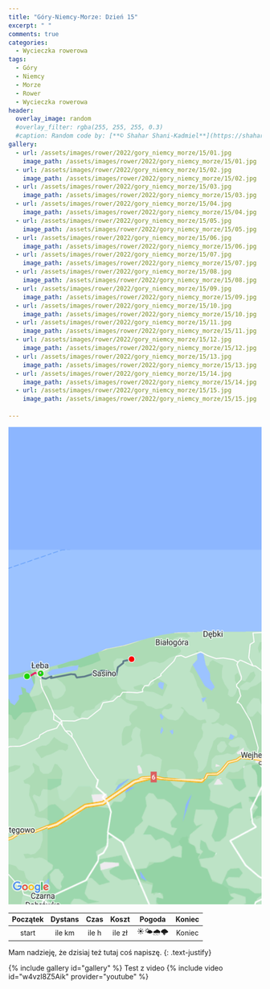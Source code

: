 ```yaml
---
title: "Góry-Niemcy-Morze: Dzień 15"
excerpt: " "
comments: true
categories:
  - Wycieczka rowerowa
tags:
  - Góry
  - Niemcy
  - Morze
  - Rower  
  - Wycieczka rowerowa
header:
  overlay_image: random
  #overlay_filter: rgba(255, 255, 255, 0.3)
  #caption: Random code by: [**© Shahar Shani-Kadmiel**](https://shaharkadmiel.github.io)"
gallery:
  - url: /assets/images/rower/2022/gory_niemcy_morze/15/01.jpg
    image_path: /assets/images/rower/2022/gory_niemcy_morze/15/01.jpg
  - url: /assets/images/rower/2022/gory_niemcy_morze/15/02.jpg
    image_path: /assets/images/rower/2022/gory_niemcy_morze/15/02.jpg
  - url: /assets/images/rower/2022/gory_niemcy_morze/15/03.jpg
    image_path: /assets/images/rower/2022/gory_niemcy_morze/15/03.jpg
  - url: /assets/images/rower/2022/gory_niemcy_morze/15/04.jpg
    image_path: /assets/images/rower/2022/gory_niemcy_morze/15/04.jpg
  - url: /assets/images/rower/2022/gory_niemcy_morze/15/05.jpg
    image_path: /assets/images/rower/2022/gory_niemcy_morze/15/05.jpg
  - url: /assets/images/rower/2022/gory_niemcy_morze/15/06.jpg
    image_path: /assets/images/rower/2022/gory_niemcy_morze/15/06.jpg
  - url: /assets/images/rower/2022/gory_niemcy_morze/15/07.jpg
    image_path: /assets/images/rower/2022/gory_niemcy_morze/15/07.jpg
  - url: /assets/images/rower/2022/gory_niemcy_morze/15/08.jpg
    image_path: /assets/images/rower/2022/gory_niemcy_morze/15/08.jpg
  - url: /assets/images/rower/2022/gory_niemcy_morze/15/09.jpg
    image_path: /assets/images/rower/2022/gory_niemcy_morze/15/09.jpg
  - url: /assets/images/rower/2022/gory_niemcy_morze/15/10.jpg
    image_path: /assets/images/rower/2022/gory_niemcy_morze/15/10.jpg
  - url: /assets/images/rower/2022/gory_niemcy_morze/15/11.jpg
    image_path: /assets/images/rower/2022/gory_niemcy_morze/15/11.jpg
  - url: /assets/images/rower/2022/gory_niemcy_morze/15/12.jpg
    image_path: /assets/images/rower/2022/gory_niemcy_morze/15/12.jpg
  - url: /assets/images/rower/2022/gory_niemcy_morze/15/13.jpg
    image_path: /assets/images/rower/2022/gory_niemcy_morze/15/13.jpg
  - url: /assets/images/rower/2022/gory_niemcy_morze/15/14.jpg
    image_path: /assets/images/rower/2022/gory_niemcy_morze/15/14.jpg
  - url: /assets/images/rower/2022/gory_niemcy_morze/15/15.jpg
    image_path: /assets/images/rower/2022/gory_niemcy_morze/15/15.jpg

---
```

![mapka](/assets/images/rower/2022/gory_niemcy_morze/15/mapka.png)

|Początek|Dystans|Czas|Koszt|Pogoda|Koniec|
|:---:|:---:|:---:|:---:|:---:|:---:|
|start| ile km| ile h| ile zł|☀️🌤️🌧️🌩️|Koniec|

Mam nadzieję, że dzisiaj też tutaj coś napiszę.
{: .text-justify}

{% include gallery id="gallery" %}
Test z video
{% include video id="w4vzl8Z5Aik" provider="youtube" %}
